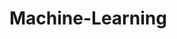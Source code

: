 # Machine-Learning
         
  
                 
                      
                              
               
